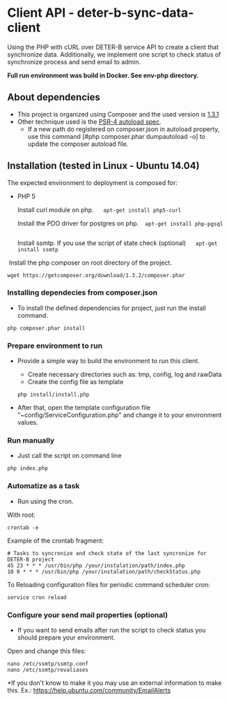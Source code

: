 # Client API - deter-b-sync-data-client

Using the PHP with cURL over DETER-B service API to create a client that synchronize data.
Additionally, we implement one script to check status of synchronize process and send email to admin.

**Full run environment was build in Docker. See env-php directory.**

## About dependencies

- This project is organized using Composer and the used version is [1.3.1](https://getcomposer.org/download/1.3.1/composer.phar)
- Other technique used is the [PSR-4 autoload spec](http://www.php-fig.org/psr/psr-4/).
	- If a new path do registered on composer.json in autoload property, use this command [#php composer.phar dumpautoload -o] to update the composer autoload file.

## Installation (tested in Linux - Ubuntu 14.04)

The expected environment to deployment is composed for:
- PHP 5

  Install curl module on php.
  ```
  apt-get install php5-curl
  ```

  Install the PDO driver for postgres on php.
  ```
  apt-get install php-pgsql
  ```
  
  Install ssmtp. If you use the script of state check (optional)
  ```
  apt-get install ssmtp
  ```
  
  Install the php composer on root directory of the project.
  ```
  wget https://getcomposer.org/download/1.3.2/composer.phar
  ```

### Installing dependecies from composer.json
 - To install the defined dependencies for project, just run the install command.
 
  ```
  php composer.phar install
  ```

### Prepare environment to run
- Provide a simple way to build the environment to run this client.
	- Create necessary directories such as: tmp, config, log and rawData
	- Create the config file as template

  ```
  php install/install.php
  ```
- After that, open the template configuration file "~config/ServiceConfiguration.php" and change it to your environment values.

### Run manually
- Just call the script on command line

```
php index.php
```

### Automatize as a task
- Run using the cron.

With root:
```
crontab -e
```

Example of the crontab fragment:
```
# Tasks to syncronize and check state of the last syncronize for DETER-B project
45 23 * * * /usr/bin/php /your/instalation/path/index.php
10 0 * * * /usr/bin/php /your/instalation/path/checkStatus.php
```

To Reloading configuration files for periodic command scheduler cron:
```
service cron reload
```

### Configure your send mail properties (optional)
- If you want to send emails after run the script to check status you should prepare your environment.

 Open and change this files:
 ```
 nano /etc/ssmtp/ssmtp.conf
 nano /etc/ssmtp/revaliases
 ```
 *If you don't know to make it you may use an external information to make this.
 Ex.: https://help.ubuntu.com/community/EmailAlerts
